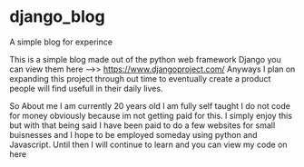 # django_blog
A simple blog for experince 

This is a simple blog made out of the python web framework Django you can view them here -->> https://www.djangoproject.com/
Anyways I plan on expanding this project through out time to eventually create a product people will find usefull in their daily lives.

So About me I am currently 20 years old I am fully self taught I do not code for money obviously because im not 
getting paid for this. I simply enjoy this but with that being said I have been paid to do a few websites for small 
buisnesses and I hope to be employed someday using python and Javascript. Until then I will continue to learn and you can view my code on here

